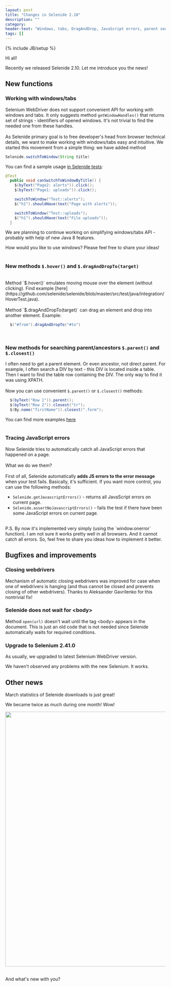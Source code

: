 ```yaml
---
layout: post
title: "Changes in Selenide 2.10"
description: ""
category:
header-text: "Windows, tabs, DragAndDrop, JavaScript errors, parent search and upgrade to Selenium 2.41.0"
tags: []
---
```

{% include JB/setup %}

Hi all!

Recently we released Selenide 2.10. Let me introduce you the news!

## New functions

### Working with windows/tabs

Selenium WebDriver does not support convenient API for working with windows and tabs.
It only suggests method `getWindowHandles()` that returns set of strings - identifiers of opened windows.
It's not trivial to find the needed one from these handles.
<br/>
<br/>
As Selenide primary goal is to free developer's head from browser technical details, we want to make working with
windows/tabs easy and intuitive. We started this movement from a simple thing: we have added method

```java
Selenide.switchToWindow(String title)
```

You can find a sample usage [in Selenide tests](https://github.com/selenide/selenide/blob/master/src/test/java/integration/TabsTest.java#LC45):

```java
@Test
  public void canSwitchToWindowByTitle() {
    $(byText("Page2: alerts")).click();
    $(byText("Page1: uploads")).click();

    switchToWindow("Test::alerts");
    $("h1").shouldHave(text("Page with alerts"));

    switchToWindow("Test::uploads");
    $("h1").shouldHave(text("File uploads"));
  }
```

We are planning to continue working on simplifying windows/tabs API - probably with help of new Java 8 features. 

How would you like to use windows? Please feel free to share your ideas!
<br/>
<br/>

### New methods `$.hover()` and `$.dragAndDropTo(target)`

<br/>
Method `$.hover()` emulates moving mouse over the element (without clicking).
Find example [here](https://github.com/selenide/selenide/blob/master/src/test/java/integration/HoverTest.java).
<br/>
<br/>
Method `$.dragAndDropTo(target)` can drag an element and drop into another element. Example:

```java
  $("#from").dragAndDropTo("#to")
```

<br/>

### New methods for searching parent/ancestors `$.parent()` and `$.closest()`

I often need to get a parent element. Or even ancestor, not direct parent. For example, I often search a DIV by text - 
this DIV is located inside a table. Then I want to find the table row containing the DIV. The only way to find it was using XPATH.
<br/>
<br/>
Now you can use convenient `$.parent()` or `$.closest()` methods:

```java
  $(byText("Row 1")).parent();
  $(byText("Row 2")).closest("tr");
  $(By.name("firstName")).closest(".form");
```

You can find more examples [here](https://github.com/selenide/selenide/blob/master/src/test/java/integration/ParentTest.java)
<br/>
<br/>

### Tracing JavaScript errors
Now Selenide tries to automatically catch all JavaScript errors that happened on a page.
<br/>
<br/>
What we do we them?
<br/>
<br/>
First of all, Selenide automatically **adds JS errors to the error message** when your test fails.
Basically, it's sufficient. If you want more control, you can use the following methods:

* ```Selenide.getJavascriptErrors()``` - returns all JavaScript errors on current page.
* ```Selenide.assertNoJavascriptErrors()``` - fails the test if there have been some JavaScript errors on current page.

<br/>
P.S. By now it's implemented very simply (using the `window.onerror` function). I am not sure it works pretty well
in all browsers. And it cannot catch all errors. So, feel free to share you ideas how to implement it better.

<br/>

## Bugfixes and improvements
### Closing webdrivers 
Mechanism of automatic closing webdrivers was improved for case when one of webdrivers is hanging (and thus cannot be 
closed and prevents closing of other webdrivers). Thanks to Aleksander Gavrilenko for this nontrivial fix!

### Selenide does not wait for &lt;body&gt;

Method `open(url)` doesn't wait until the tag &lt;body&gt; appears in the document.
This is just an old code that is not needed since Selenide automatically waits for required conditions. 

 
### Upgrade to Selenium 2.41.0

As usually, we upgraded to latest Selenium WebDriver version.

We haven't observed any problems with the new Selenium. It works.

## Other news

March statistics of Selenide downloads is just great!

We became twice as much during one month! Wow!

<center>
<img src="{{ BASE_PATH }}/images/2014/04/selenide_downloads.2014-03.png" width="800"/>
</center>


<br/>

And what's new with you?

<br/>